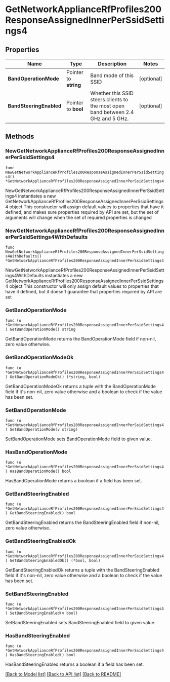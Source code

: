 # GetNetworkApplianceRfProfiles200ResponseAssignedInnerPerSsidSettings4

## Properties

Name | Type | Description | Notes
------------ | ------------- | ------------- | -------------
**BandOperationMode** | Pointer to **string** | Band mode of this SSID | [optional] 
**BandSteeringEnabled** | Pointer to **bool** | Whether this SSID steers clients to the most open band between 2.4 GHz and 5 GHz. | [optional] 

## Methods

### NewGetNetworkApplianceRfProfiles200ResponseAssignedInnerPerSsidSettings4

`func NewGetNetworkApplianceRfProfiles200ResponseAssignedInnerPerSsidSettings4() *GetNetworkApplianceRfProfiles200ResponseAssignedInnerPerSsidSettings4`

NewGetNetworkApplianceRfProfiles200ResponseAssignedInnerPerSsidSettings4 instantiates a new GetNetworkApplianceRfProfiles200ResponseAssignedInnerPerSsidSettings4 object
This constructor will assign default values to properties that have it defined,
and makes sure properties required by API are set, but the set of arguments
will change when the set of required properties is changed

### NewGetNetworkApplianceRfProfiles200ResponseAssignedInnerPerSsidSettings4WithDefaults

`func NewGetNetworkApplianceRfProfiles200ResponseAssignedInnerPerSsidSettings4WithDefaults() *GetNetworkApplianceRfProfiles200ResponseAssignedInnerPerSsidSettings4`

NewGetNetworkApplianceRfProfiles200ResponseAssignedInnerPerSsidSettings4WithDefaults instantiates a new GetNetworkApplianceRfProfiles200ResponseAssignedInnerPerSsidSettings4 object
This constructor will only assign default values to properties that have it defined,
but it doesn't guarantee that properties required by API are set

### GetBandOperationMode

`func (o *GetNetworkApplianceRfProfiles200ResponseAssignedInnerPerSsidSettings4) GetBandOperationMode() string`

GetBandOperationMode returns the BandOperationMode field if non-nil, zero value otherwise.

### GetBandOperationModeOk

`func (o *GetNetworkApplianceRfProfiles200ResponseAssignedInnerPerSsidSettings4) GetBandOperationModeOk() (*string, bool)`

GetBandOperationModeOk returns a tuple with the BandOperationMode field if it's non-nil, zero value otherwise
and a boolean to check if the value has been set.

### SetBandOperationMode

`func (o *GetNetworkApplianceRfProfiles200ResponseAssignedInnerPerSsidSettings4) SetBandOperationMode(v string)`

SetBandOperationMode sets BandOperationMode field to given value.

### HasBandOperationMode

`func (o *GetNetworkApplianceRfProfiles200ResponseAssignedInnerPerSsidSettings4) HasBandOperationMode() bool`

HasBandOperationMode returns a boolean if a field has been set.

### GetBandSteeringEnabled

`func (o *GetNetworkApplianceRfProfiles200ResponseAssignedInnerPerSsidSettings4) GetBandSteeringEnabled() bool`

GetBandSteeringEnabled returns the BandSteeringEnabled field if non-nil, zero value otherwise.

### GetBandSteeringEnabledOk

`func (o *GetNetworkApplianceRfProfiles200ResponseAssignedInnerPerSsidSettings4) GetBandSteeringEnabledOk() (*bool, bool)`

GetBandSteeringEnabledOk returns a tuple with the BandSteeringEnabled field if it's non-nil, zero value otherwise
and a boolean to check if the value has been set.

### SetBandSteeringEnabled

`func (o *GetNetworkApplianceRfProfiles200ResponseAssignedInnerPerSsidSettings4) SetBandSteeringEnabled(v bool)`

SetBandSteeringEnabled sets BandSteeringEnabled field to given value.

### HasBandSteeringEnabled

`func (o *GetNetworkApplianceRfProfiles200ResponseAssignedInnerPerSsidSettings4) HasBandSteeringEnabled() bool`

HasBandSteeringEnabled returns a boolean if a field has been set.


[[Back to Model list]](../README.md#documentation-for-models) [[Back to API list]](../README.md#documentation-for-api-endpoints) [[Back to README]](../README.md)


